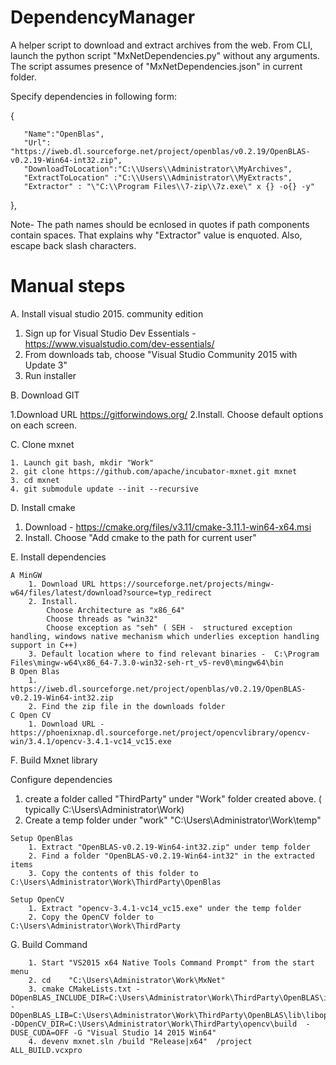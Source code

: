 # DependencyManager
A helper script to download and extract archives from the web.
From CLI, launch the python script "MxNetDependencies.py" without any arguments. The script assumes presence of "MxNetDependencies.json" 
in current folder. 

Specify dependencies in following form:


   {  
   
   	   "Name":"OpenBlas",	
	   "Url": "https://iweb.dl.sourceforge.net/project/openblas/v0.2.19/OpenBLAS-v0.2.19-Win64-int32.zip",
	   "DownloadToLocation":"C:\\Users\\Administrator\\MyArchives",
	   "ExtractToLocation" :"C:\\Users\\Administrator\\MyExtracts",
	   "Extractor" : "\"C:\\Program Files\\7-zip\\7z.exe\" x {} -o{} -y"
	   
   },
    
   Note-  The path names should be ecnlosed in quotes if path components contain spaces. That explains why "Extractor" value is enquoted.
   Also, escape back slash characters. 
   
# Manual steps 

A. Install visual studio 2015. community edition

  1. Sign up for Visual Studio Dev Essentials - https://www.visualstudio.com/dev-essentials/
  2. From downloads tab, choose "Visual Studio Community 2015 with Update 3"
  3. Run installer

B. Download GIT

   1.Download URL https://gitforwindows.org/
   2.Install. Choose default options on each screen.

C. Clone mxnet

    1. Launch git bash, mkdir "Work"
    2. git clone https://github.com/apache/incubator-mxnet.git mxnet
    3. cd mxnet
    4. git submodule update --init --recursive

D. Install cmake

   1. Download - https://cmake.org/files/v3.11/cmake-3.11.1-win64-x64.msi
   2. Install. Choose "Add cmake to the path for current user"

E. Install dependencies

    A MinGW
        1. Download URL https://sourceforge.net/projects/mingw-w64/files/latest/download?source=typ_redirect
        2. Install.
            Choose Architecture as "x86_64"
            Choose threads as "win32"
            Choose exception as "seh" ( SEH -  structured exception handling, windows native mechanism which underlies exception handling support in C++)
        3. Default location where to find relevant binaries -  C:\Program Files\mingw-w64\x86_64-7.3.0-win32-seh-rt_v5-rev0\mingw64\bin
    B Open Blas
        1. https://iweb.dl.sourceforge.net/project/openblas/v0.2.19/OpenBLAS-v0.2.19-Win64-int32.zip
        2. Find the zip file in the downloads folder
    C Open CV
        1. Download URL - https://phoenixnap.dl.sourceforge.net/project/opencvlibrary/opencv-win/3.4.1/opencv-3.4.1-vc14_vc15.exe


F. Build Mxnet library

   Configure dependencies
   
   1. create a folder called "ThirdParty" under "Work" folder created above. ( typically C:\Users\Administrator\Work)
   2. Create a temp folder under "work" "C:\Users\Administrator\Work\temp"

    Setup OpenBlas
        1. Extract "OpenBLAS-v0.2.19-Win64-int32.zip" under temp folder
        2. Find a folder "OpenBLAS-v0.2.19-Win64-int32" in the extracted items
        3. Copy the contents of this folder to   C:\Users\Administrator\Work\ThirdParty\OpenBlas

    Setup OpenCV
        1. Extract "opencv-3.4.1-vc14_vc15.exe" under the temp folder
        2. Copy the OpenCV folder to C:\Users\Administrator\Work\ThirdParty

 G. Build Command
 
 
        1. Start "VS2015 x64 Native Tools Command Prompt" from the start menu
        2. cd    "C:\Users\Administrator\Work\MxNet"
        3. cmake CMakeLists.txt -DOpenBLAS_INCLUDE_DIR=C:\Users\Administrator\Work\ThirdParty\OpenBLAS\include -   DOpenBLAS_LIB=C:\Users\Administrator\Work\ThirdParty\OpenBLAS\lib\libopenblas.dll.a -DOpenCV_DIR=C:\Users\Administrator\Work\ThirdParty\opencv\build  -DUSE_CUDA=OFF -G "Visual Studio 14 2015 Win64"
        4. devenv mxnet.sln /build "Release|x64"  /project ALL_BUILD.vcxpro
